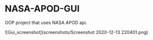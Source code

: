 # NASA-APOD-GUI
OOP project that uses NASA APOD api.


![Gui_screenshot](screenshots/Screenshot 2020-12-13 220401.png)